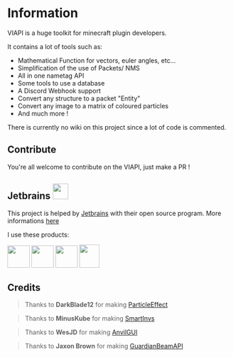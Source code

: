 # Information
VIAPI is a huge toolkit for minecraft plugin developers.

It contains a lot of tools such as: 
- Mathematical Function for vectors, euler angles, etc...
- Simplification of the use of Packets/ NMS
- All in one nametag API
- Some tools to use a database
- A Discord Webhook support
- Convert any structure to a packet "Entity"
- Convert any image to a matrix of coloured particles
- And much more !

There is currently no wiki on this project since a lot of code is commented.

## Contribute
You're all welcome to contribute on the VIAPI, just make a PR !

## Jetbrains <img src="https://resources.jetbrains.com/storage/products/company/brand/logos/jb_beam.png" width="35" height="35">
This project is helped by [Jetbrains](https://www.jetbrains.com/) with their open source program. 
More informations [here](https://jb.gg/OpenSourceSupport)

I use these products:

<img src="https://resources.jetbrains.com/storage/products/company/brand/logos/IntelliJ_IDEA_icon.png" width="50" height="50">  <img src="https://resources.jetbrains.com/storage/products/company/brand/logos/DataGrip_icon.png" width="50" height="50">  <img src="https://resources.jetbrains.com/storage/products/company/brand/logos/CodeWithMe_icon.png" width="50" height="50"> <img src="https://resources.jetbrains.com/storage/products/company/brand/logos/Toolbox_icon.png" width="45" height="52">

## Credits
> Thanks to **DarkBlade12** for making [ParticleEffect](https://github.com/DarkBlade12/ParticleEffect)

>Thanks to **MinusKube** for making [SmartInvs](https://github.com/MinusKube/SmartInvs)

>Thanks to **WesJD** for making [AnvilGUI](https://github.com/WesJD/AnvilGUI)

>Thanks to **Jaxon Brown** for making [GuardianBeamAPI](https://github.com/jaxnb/GuardianBeamAPI)